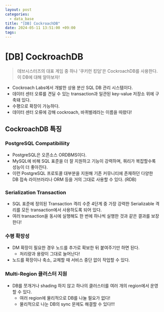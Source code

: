 ```yaml
---
layout: post
categories:
  - data_base
title: "[DB] CockroachDB"
date: 2024-05-11 13:51:00 +09:00
tags:
---
```

# \[DB] CockroachDB

>데브시스터즈의 대표 게임 중 하나 '쿠키런 킹덤'은 CockroachDB를 사용한다.\
>이 DB에 대해 알아보자!

- Cockroach Labs에서 개발한 상용 분산 SQL DB 관리 시스템이다.
- 데이터 센터 오류를 견딜 수 있는 transaction과 일관된 key-value 저장소 위에 구축돼 있다.
- 수평으로 확장이 가능하다.
- 데이터 센터 오류에 강해 cockroach, 바퀴벌레라는 이름을 따왔다!

## CockroachDB 특징

### PostgreSQL Compatibiliity

- PostgreSQL은 오픈소스 ORDBMS이다.
- MySQL에 비해 SQL 표준을 더 잘 지원하고 기능이 강력하며, 쿼리가 복잡할수록 성능이 더 좋아진다.
- 이런 PostgreSQL 프로토콜 대부분을 지원해 기존 커뮤니티에 존재하던 다양한 DB 접속 라이브러리나 ORM 등을 거의 그대로 사용할 수 있다. (RDB)

### Serialization Transaction

- SQL 표준에 정의된 Transaction 격리 수준 4단계 중 가장 강력한 Serializable 격리를 모든 transaction에서 사용하도록 되어 있다.
- 여러 transaction을 동시에 실행해도 한 번에 하나씩 실행한 것과 같은 결과를 보장한다!

### 수평 확장성

- DM 확장이 필요한 경우 노드를 추가로 확보한 뒤 붙여주기만 하면 된다.
	- 처리량과 용량이 그대로 늘어난다!
- 노드를 확장이나 축소, 교체할 때 서비스 중단 없이 작업할 수 있다.

### Multi-Region 클러스터 지원

- DB를 쪼개거나 shading 하지 않고 하나의 클러스터를 여러 개의 region에서 운영할 수 있다.
	- 여러 region에 물리적으로 DB를 나눌 필요가 없다!
	- 물리적으로 나눈 DB의 sync 문제도 해결할 수 있다!!!
